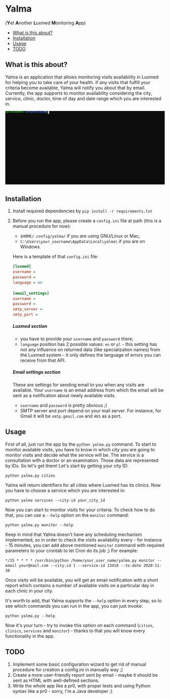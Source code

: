 # Yalma
(**Y**et **A**nother **L**uxmed **M**onitoring **A**pp)

* [What is this about?](#what-is-this-about)
* [Installation](#installation)
* [Usage](#usage)
* [TODO](#todo)

## What is this about?
Yalma is an application that allows monitoring visits availability in Luxmed for helping you to take care of your health. 
If any visits that fulfill your criteria become available, Yalma will notify you about that by email. 
Currently, the app supports to monitor availability considering the city, service, clinic, doctor, time of day 
and date range which you are interested in.

[<img src="demo.svg">]()

## Installation
1. Install required dependencies by `pip install -r requirements.txt`
1. Before you run the app, please create a `config.ini` file at path (this is a manual procedure for now):
    * `$HOME/.config/yalma/` if you are using GNU/Linux or Mac;
    * `C:\Users\your_username\AppData\Local\yalma\` if you are on Windows.

    Here is a template of that `config.ini` file:

    ```ini
    [luxmed]
    username = 
    password = 
    language = en
    
    [email_settings]
    username = 
    password = 
    smtp_server = 
    smtp_port = 
    ```

    ##### Luxmed section
    * you have to provide your `username` and `password` there;
    * `language` position has 2 possible values: `en` or `pl` - this setting has not any influence on returned data 
    (like specialization names) from the Luxmed system - it only defines the language of errors you can receive 
    from that API. 
     
    ##### Email settings section
    These are settings for sending email to you when any visits are available. Your `username` is an email address
    from which the email will be sent as a notification about newly available visits.
    * `username` and `password` is pretty obvious ;)
    * SMTP server and port depend on your mail server. For instance, for Gmail it will be `smtp.gmail.com` and `465` 
    as a port.
 
## Usage
 First of all, just run the app by the `python yalma.py` command. To start to monitor available visits, you have to know 
 in which city you are going to monitor visits and decide what the service will be. The service is a consultation 
 with a doctor or an examination. Those data are represented by IDs. So let's get them! Let's start by getting
 your city ID:
 
 ```shell script
 python yalma.py cities
```
 Yalma will return identifiers for all cities where Luxmed has its clinics. Now you have to choose a service which
 you are interested in:
 
```shell script
python yalma services --city-id your_city_id
```
 
 Now you can start to monitor visits for your criteria. To check how to do that, you can use a `--help` option on the 
 `monitor` command:
 
```shell script
python yalma.py monitor --help
```
 
 Keep in mind that Yalma doesn't have any scheduling mechanism implemented, so in order to check the visits availability
 every - for instance - 15 minutes, you can add above mentioned `monitor` command with required parameters 
 to your crontab to let Cron do its job ;) For example:
 
 ```shell script
*/15 * * * * /usr/bin/python /home/your_user_name/yalma.py monitor --email your@mail.com --city-id 1 --service-id 13410 --to-date 2020-11-30
```
 
 Once visits will be available, you will get an email notification with a short report which contains a number 
 of available visits on a particular day in each clinic in your city.
 
 It's worth to add, that Yalma supports the `--help` option in every step, so to see which commands you can run 
 in the app, you can just invoke:
 
 ```shell script
python yalma.py --help
```

 Now it's your turn - try to invoke this option on each command (`cities`, `clinics`, `services` and `monitor`) - thanks
 to that you will know every functionality in the app.
 
## TODO
1. Implement some basic configuration wizard to get rid of manual procedure for creation a config.ini in manually way ;)
2. Create a more user-friendly report sent by email - maybe it should be sent as HTML with well-defined sections.
3. Write the whole app like a pr0, with proper tests and using Python syntax like a pr0 - sorry, I'm a Java developer ;)